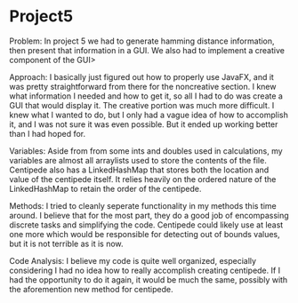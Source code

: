 # Project5

Problem: In project 5 we had to generate hamming distance information, then present that information in a GUI. We also had to implement a creative component of the GUI>

Approach: I basically just figured out how to properly use JavaFX, and it was pretty straightforward from there for the noncreative section. I knew what information I needed and how to get it, so all I had to do was create a GUI that would display it.
The creative portion was much more difficult. I knew what I wanted to do, but I only had a vague idea of how to accomplish it, and I was not sure it was even possible. But it ended up working better than I had hoped for.

Variables: Aside from from some ints and doubles used in calculations, my variables are almost all arraylists used to store the contents of the file. Centipede also has a LinkedHashMap that stores both the location and value of the centipede itself. It relies heavily on the ordered nature of the LinkedHashMap to retain the order of the centipede.

Methods: I tried to cleanly seperate functionality in my methods this time around. I believe that for the most part, they do a good job of encompassing discrete tasks and simplifying the code. Centipede could likely use at least one more which would be responsible for detecting out of bounds values, but it is not terrible as it is now. 

Code Analysis: I believe my code is quite well organized, especially considering I had no idea how to really accomplish creating centipede. 
If I had the opportunity to do it again, it would be much the same, possibly with the aforemention new method for centipede.
